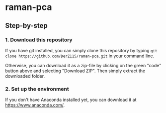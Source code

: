 # raman-pca

## Step-by-step

### 1. Download this repository

If you have git installed, you can simply clone this repository by typing `git clone https://github.com/DerZ115/raman-pca.git` in your command line.

Otherwise, you can download it as a zip-file by clicking on the green "code" button above and selecting "Download ZIP". Then simply extract the downloaded folder.

### 2. Set up the environment

If you don't have Anaconda installed yet, you can download it at https://www.anaconda.com/.
